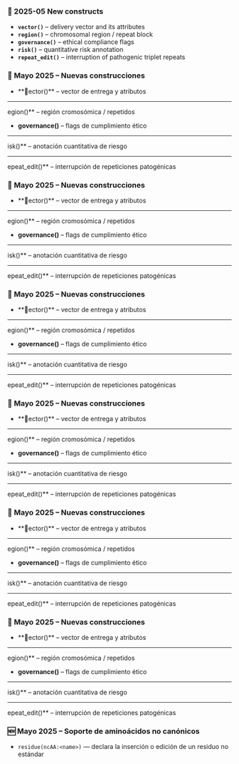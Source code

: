 ﻿### 🔄 2025-05  New constructs
* **`vector()`** – delivery vector and its attributes  
* **`region()`** – chromosomal region / repeat block  
* **`governance()`** – ethical compliance flags  
* **`risk()`** – quantitative risk annotation  
* **`repeat_edit()`** – interruption of pathogenic triplet repeats
### 🔄 Mayo 2025 – Nuevas construcciones
* **ector()** – vector de entrega y atributos  
* **egion()** – región cromosómica / repetidos  
* **governance()** – flags de cumplimiento ético  
* **isk()** – anotación cuantitativa de riesgo  
* **epeat_edit()** – interrupción de repeticiones patogénicas
### 🔄 Mayo 2025 – Nuevas construcciones
* **ector()** – vector de entrega y atributos  
* **egion()** – región cromosómica / repetidos  
* **governance()** – flags de cumplimiento ético  
* **isk()** – anotación cuantitativa de riesgo  
* **epeat_edit()** – interrupción de repeticiones patogénicas
### 🔄 Mayo 2025 – Nuevas construcciones
* **ector()** – vector de entrega y atributos  
* **egion()** – región cromosómica / repetidos  
* **governance()** – flags de cumplimiento ético  
* **isk()** – anotación cuantitativa de riesgo  
* **epeat_edit()** – interrupción de repeticiones patogénicas
### 🔄 Mayo 2025 – Nuevas construcciones
* **ector()** – vector de entrega y atributos  
* **egion()** – región cromosómica / repetidos  
* **governance()** – flags de cumplimiento ético  
* **isk()** – anotación cuantitativa de riesgo  
* **epeat_edit()** – interrupción de repeticiones patogénicas
### 🔄 Mayo 2025 – Nuevas construcciones
* **ector()** – vector de entrega y atributos  
* **egion()** – región cromosómica / repetidos  
* **governance()** – flags de cumplimiento ético  
* **isk()** – anotación cuantitativa de riesgo  
* **epeat_edit()** – interrupción de repeticiones patogénicas
### 🔄 Mayo 2025 – Nuevas construcciones
* **ector()** – vector de entrega y atributos  
* **egion()** – región cromosómica / repetidos  
* **governance()** – flags de cumplimiento ético  
* **isk()** – anotación cuantitativa de riesgo  
* **epeat_edit()** – interrupción de repeticiones patogénicas
### 🆕 Mayo 2025 – Soporte de aminoácidos no canónicos
* `residue(ncAA:<name>)` — declara la inserción o edición de un residuo no estándar
